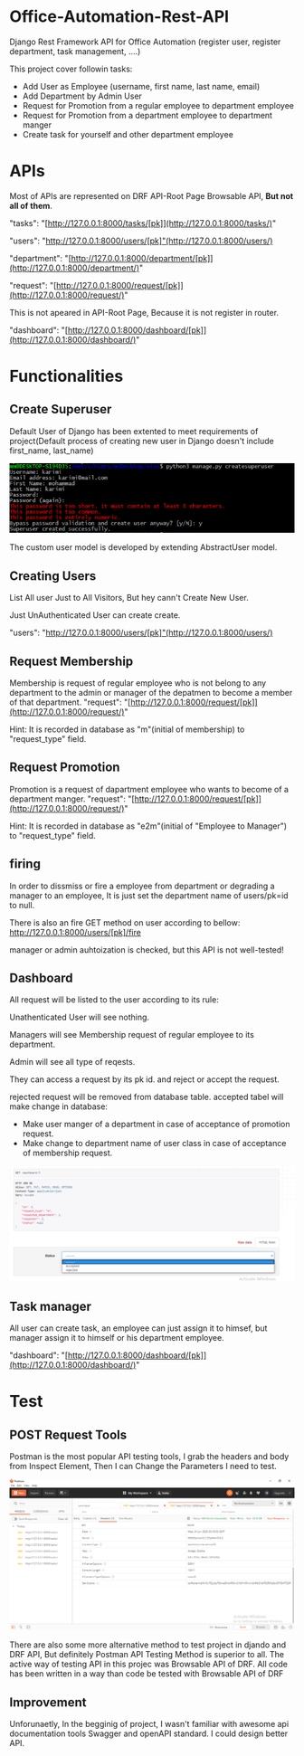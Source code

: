 # Office-Automation-Rest-API
Django Rest Framework API for Office Automation (register user, register department, task management, ....)

This project cover followin tasks:
 - Add User as Employee (username, first name, last name, email)
 - Add Department by Admin User 
 - Request for Promotion from a regular employee to department employee
 - Request for Promotion from a  department employee to department manger
 - Create task for yourself and other department employee
 


# APIs

Most of APIs are represented on DRF API-Root Page Browsable API, **But not all of them**.

  "tasks":  "[http://127.0.0.1:8000/tasks/[pk]](http://127.0.0.1:8000/tasks/)"  
  
  "users": "http://127.0.0.1:8000/users/[pk]"(http://127.0.0.1:8000/users/)

  "department":  "[http://127.0.0.1:8000/department/[pk]](http://127.0.0.1:8000/department/)"
  
  "request":  "[http://127.0.0.1:8000/request/[pk]](http://127.0.0.1:8000/request/)"
  
  This is not apeared in API-Root Page, Because it is not register in router.
  
  "dashboard":  "[http://127.0.0.1:8000/dashboard/[pk]](http://127.0.0.1:8000/dashboard/)"
  
  
  # Functionalities
## Create Superuser
Default User of Django has been extented to meet requirements of project(Default process of creating new user in Django doesn't include first_name, last_name)

![](https://github.com/mokarimi19/Office-Automation-Rest-API/blob/cc303b1ebc395f8943fdffba1a468529837708ba/img/createsuperuser.PNG)

The custom user model is developed by extending AbstractUser model.

## Creating Users
List All user Just to All Visitors, But hey cann't Create New User.

Just UnAuthenticated User can create create.

  "users": "http://127.0.0.1:8000/users/[pk]"(http://127.0.0.1:8000/users/)


## Request Membership
Membership is request of regular employee who is not belong to any department to the admin or manager of the depatmen to become a member of that department.
  "request":  "[http://127.0.0.1:8000/request/[pk]](http://127.0.0.1:8000/request/)"
 
 Hint: It is recorded in database as "m"(initial of membership) to "request_type" field.
 
## Request Promotion
Promotion is a request of dapartment employee who wants to become of a department manger.
  "request":  "[http://127.0.0.1:8000/request/[pk]](http://127.0.0.1:8000/request/)"

 Hint: It is recorded in database as "e2m"(initial of "Employee to Manager") to "request_type" field.
 
 ## firing 
 In order to dissmiss or fire a employee from department or degrading a manager to an employee, It is just set the department name of users/pk=id to null.

There is also an fire GET method on user according to bellow:
 http://127.0.0.1:8000/users/[pk]/fire
 
 manager or admin auhtoization is checked, but this API is not well-tested!
 ## Dashboard
 All request will be listed to the user according to its rule:
 
 Unathenticated User will see nothing.
 
 Managers will see Membership request of regular employee to its department.
 
 Admin will see all type of reqests.
 
 They can access a request by its pk id. and reject or accept the request.
 
 rejected request will be removed from database table. accepted tabel will make change in database:
 
  - Make user manger of a department in case of acceptance of promotion request.
  - Make change to department name of user class in case of acceptance of membership request.
 
 ![](https://github.com/mokarimi19/Office-Automation-Rest-API/blob/master/img/dashboard.png)
 ## Task manager
 All user can create task, an employee can just assign it to himsef, but manager assign it to himself or his department employee.
 
  "dashboard":  "[http://127.0.0.1:8000/dashboard/[pk]](http://127.0.0.1:8000/dashboard/)"


# Test
## POST Request Tools
Postman is the most popular API testing tools, I grab the headers and body from Inspect Element, Then I can Change the Parameters I need to test.

![](https://github.com/mokarimi19/Office-Automation-Rest-API/blob/master/img/postman.png)

There are also some more alternative method to test project in djando and DRF API, But definitely Postman API Testing Method is superior to all. The active way of testing API in this projec was Browsable API of DRF. All code has been written in a way than code be tested with  Browsable API of DRF


## Improvement
Unforunaetly, In the begginig of project, I wasn't familiar with awesome api documentation  tools Swagger and openAPI standard. I could design better API.
